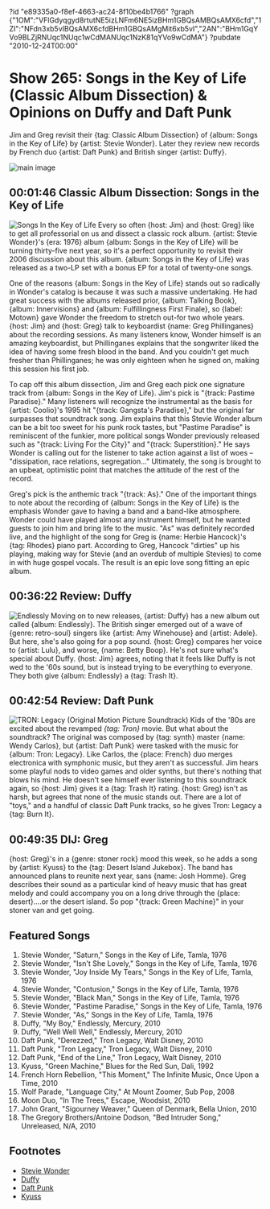 ?id "e89335a0-f8ef-4663-ac24-8f10be4b1766"
?graph {"1OM":"VFlGdyqgyd8rtutNE5izLNFm6NE5izBHm1GBQsAMBQsAMX6cfd","1ZI":"NFdn3xb5vIBQsAMX6cfdBHm1GBQsAMgMit6xb5vI","2AN":"BHm1GqYVo9BLZjRNUqc1NUqc1wCdMANUqc1NzK81qYVo9wCdMA"}
?pubdate "2010-12-24T00:00"
# Show 265: Songs in the Key of Life (Classic Album Dissection) & Opinions on Duffy and Daft Punk
Jim and Greg revisit their {tag: Classic Album Dissection} of {album: Songs in the Key of Life} by {artist: Stevie Wonder}. Later they review new records by French duo {artist: Daft Punk} and British singer {artist: Duffy}.

![main image](https://static.soundopinions.org/images/2010/songsinthekeyoflife.jpg)

## 00:01:46 Classic Album Dissection: Songs in the Key of Life
![Songs In the Key of Life](https://static.soundopinions.org/assets/265/2Y0.jpg)
Every so often {host: Jim} and {host: Greg} like to get all professorial on us and dissect a classic rock album. {artist: Stevie Wonder}'s {era: 1976} album {album: Songs in the Key of Life} will be turning thirty-five next year, so it's a perfect opportunity to revisit their 2006 discussion about this album. {album: Songs in the Key of Life} was released as a two-LP set with a bonus EP for a total of twenty-one songs. 

One of the reasons {album: Songs in the Key of Life} stands out so radically in Wonder's catalog is because it was such a massive undertaking. He had great success with the albums released prior, {album: Talking Book}, {album: Innervisions} and {album: Fulfillingness First Finale}, so {label: Motown} gave Wonder the freedom to stretch out-for two whole years. {host: Jim} and {host: Greg} talk to keyboardist {name: Greg Phillinganes} about the recording sessions. As many listeners know, Wonder himself is an amazing keyboardist, but Phillinganes explains that the songwriter liked the idea of having some fresh blood in the band. And you couldn't get much fresher than Phillinganes; he was only eighteen when he signed on, making this session his first job.

To cap off this album dissection, Jim and Greg each pick one signature track from {album: Songs in the Key of Life}. Jim's pick is "{track: Pastime Paradise}." Many listeners will recognize the instrumental as the basis for {artist: Coolio}'s 1995 hit "{track: Gangsta's Paradise}," but the original far surpasses that soundtrack song. Jim explains that this Stevie Wonder album can be a bit too sweet for his punk rock tastes, but "Pastime Paradise" is reminiscent of the funkier, more political songs Wonder previously released such as "{track: Living For the City}" and "{track: Superstition}." He says Wonder is calling out for the listener to take action against a list of woes – "dissipation, race relations, segregation..." Ultimately, the song is brought to an upbeat, optimistic point that matches the attitude of the rest of the record.

Greg's pick is the anthemic track "{track: As}." One of the important things to note about the recording of {album: Songs in the Key of Life} is the emphasis Wonder gave to having a band and a band-like atmosphere. Wonder could have played almost any instrument himself, but he wanted guests to join him and bring life to the music. "As" was definitely recorded live, and the highlight of the song for Greg is {name: Herbie Hancock}'s {tag: Rhodes} piano part. According to Greg, Hancock "dirties" up his playing, making way for Stevie (and an overdub of multiple Stevies) to come in with huge gospel vocals. The result is an epic love song fitting an epic album.

## 00:36:22 Review: Duffy
![Endlessly](https://static.soundopinions.org/assets/265/1OM0.png)
Moving on to new releases, {artist: Duffy} has a new album out called {album: Endlessly}. The British singer emerged out of a wave of {genre: retro-soul} singers like {artist: Amy Winehouse} and {artist: Adele}. But here, she's also going for a pop sound. {host: Greg} compares her voice to {artist: Lulu}, and worse, {name: Betty Boop}. He's not sure what's special about Duffy. {host: Jim} agrees, noting that it feels like Duffy is not wed to the '60s sound, but is instead trying to be everything to everyone. They both give {album: Endlessly} a {tag: Trash It}.

## 00:42:54 Review: Daft Punk
![TRON: Legacy (Original Motion Picture Soundtrack)](https://static.soundopinions.org/assets/265/1ZI0.jpg)
Kids of the '80s are excited about the revamped *{tag: Tron}* movie. But what about the soundtrack? The original was composed by {tag: synth} master {name: Wendy Carlos}, but  {artist: Daft Punk} were tasked with the music for {album: Tron: Legacy}. Like Carlos, the {place: French} duo merges electronica with symphonic music, but they aren't as successful. Jim hears some playful nods to video games and older synths, but there's nothing that blows his mind. He doesn't see himself ever listening to this soundtrack again, so {host: Jim} gives it a {tag: Trash It} rating. {host: Greg} isn't as harsh, but agrees that none of the music stands out. There are a lot of "toys," and a handful of classic Daft Punk tracks, so he gives Tron: Legacy a {tag: Burn It}.

## 00:49:35 DIJ: Greg
{host: Greg}'s in a {genre: stoner rock} mood this week, so he adds a song by {artist: Kyuss} to the {tag: Desert Island Jukebox}. The band has announced plans to reunite next year, sans {name: Josh Homme}. Greg describes their sound as a particular kind of heavy music that has great melody and could accompany you on a long drive through the {place: desert}….or the desert island. So pop "{track: Green Machine}" in your stoner van and get going.


## Featured Songs
1. Stevie Wonder, "Saturn," Songs in the Key of Life, Tamla, 1976
2. Stevie Wonder, "Isn't She Lovely," Songs in the Key of Life, Tamla, 1976
3. Stevie Wonder, "Joy Inside My Tears," Songs in the Key of Life, Tamla, 1976
4. Stevie Wonder, "Contusion," Songs in the Key of Life, Tamla, 1976
5. Stevie Wonder, "Black Man," Songs in the Key of Life, Tamla, 1976
6. Stevie Wonder, "Pastime Paradise," Songs in the Key of Life, Tamla, 1976
7. Stevie Wonder, "As," Songs in the Key of Life, Tamla, 1976
8. Duffy, "My Boy," Endlessly, Mercury, 2010
9. Duffy, "Well Well Well," Endlessly, Mercury, 2010
10. Daft Punk, "Derezzed," Tron Legacy, Walt Disney, 2010
11. Daft Punk, "Tron Legacy," Tron Legacy, Walt Disney, 2010
12. Daft Punk, "End of the Line," Tron Legacy, Walt Disney, 2010
13. Kyuss, "Green Machine," Blues for the Red Sun, Dali, 1992
14. French Horn Rebellion, "This Moment," The Infinite Music, Once Upon a Time, 2010
15. Wolf Parade, "Language City," At Mount Zoomer, Sub Pop, 2008
16. Moon Duo, "In The Trees," Escape, Woodsist, 2010
17. John Grant, "Sigourney Weaver," Queen of Denmark, Bella Union, 2010
18. The Gregory Brothers/Antoine Dodson, "Bed Intruder Song," Unreleased, N/A, 2010

## Footnotes
- [Stevie Wonder](http://www.steviewonder.net/)
- [Duffy](http://www.iamduffy.com/)
- [Daft Punk](http://www.daftpunk.com/)
- [Kyuss](http://www.allmusic.com/artist/kyuss-mn0000776011)
